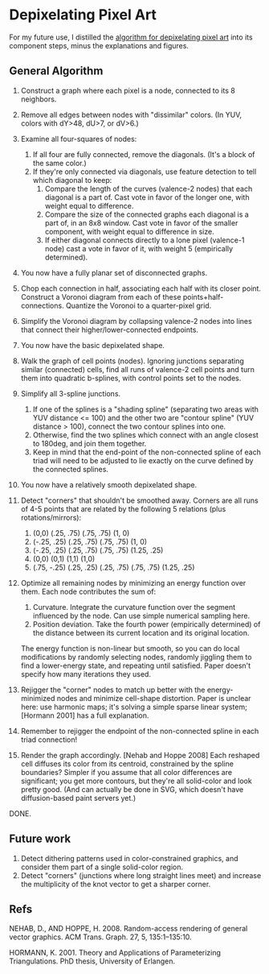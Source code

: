 Depixelating Pixel Art
======================

For my future use, I distilled the [algorithm for depixelating pixel art](http://research.microsoft.com/en-us/um/people/kopf/pixelart/index.html) into its component steps, minus the explanations and figures.

General Algorithm
-----------------

1.  Construct a graph where each pixel is a node, connected to its 8 neighbors.
2.  Remove all edges between nodes with "dissimilar" colors.  (In YUV, colors with dY>48, dU>7, or dV>6.)
3.  Examine all four-squares of nodes:
	1. If all four are fully connected, remove the diagonals. (It's a block of the same color.)
	2. If they're only connected via diagonals, use feature detection to tell which diagonal to keep:
		1. Compare the length of the curves (valence-2 nodes) that each diagonal is a part of. Cast vote in favor of the longer one, with weight equal to difference.
		2. Compare the size of the connected graphs each diagonal is a part of, in an 8x8 window.  Cast vote in favor of the smaller component, with weight equal to difference in size.
		3. If either diagonal connects directly to a lone pixel (valence-1 node) cast a vote in favor of it, with weight 5 (empirically determined).
4. You now have a fully planar set of disconnected graphs.
5. Chop each connection in half, associating each half with its closer point.  Construct a Voronoi diagram from each of these points+half-connections.  Quantize the Voronoi to a quarter-pixel grid.
6. Simplify the Voronoi diagram by collapsing valence-2 nodes into lines that connect their higher/lower-connected endpoints.  
7. You now have the basic depixelated shape.
8. Walk the graph of cell points (nodes).  Ignoring junctions separating similar (connected) cells, find all runs of valence-2 cell points and turn them into quadratic b-splines, with control points set to the nodes.
9. Simplify all 3-spline junctions.
    1. If one of the splines is a "shading spline" (separating two areas with YUV distance <= 100) and the other two are "contour spline" (YUV distance > 100), connect the two contour splines into one.
    2. Otherwise, find the two splines which connect with an angle closest to 180deg, and join them together.
    3. Keep in mind that the end-point of the non-connected spline of each triad will need to be adjusted to lie exactly on the curve defined by the connected splines.
10. You now have a relatively smooth depixelated shape.
11. Detect "corners" that shouldn't be smoothed away.  Corners are all runs of 4-5 points that are related by the following 5 relations (plus rotations/mirrors):

    1. (0,0) (.25, .75) (.75, .75) (1, 0)
    2. (-.25, .25) (.25, .75) (.75, .75) (1, 0)
    3. (-.25, .25) (.25, .75) (.75, .75) (1.25, .25)
    4. (0,0) (0,1) (1,1) (1,0)
    5. (.75, -.25) (.25, .25) (.25, .75) (.75, .75) (1.25, .25)
11. Optimize all remaining nodes by minimizing an energy function over them. Each node contributes the sum of:
    1. Curvature.  Integrate the curvature function over the segment influenced by the node. Can use simple numerical sampling here.
    2. Position deviation.  Take the fourth power (empirically determined) of the distance between its current location and its original location.

	The energy function is non-linear but smooth, so you can do local modifications by randomly selecting nodes, randomly jiggling them to find a lower-energy state, and repeating until satisfied. Paper doesn't specify how many iterations they used.
12. Rejigger the "corner" nodes to match up better with the energy-minimized nodes and minimize cell-shape distortion.  Paper is unclear here: use harmonic maps; it's solving a simple sparse linear system; [Hormann 2001] has a full explanation.
13. Remember to rejigger the endpoint of the non-connected spline in each triad connection!
14. Render the graph accordingly.  [Nehab and Hoppe 2008]  Each reshaped cell diffuses its color from its centroid, constrained by the spline boundaries?  Simpler if you assume that all color differences are significant; you get more contours, but they're all solid-color and look pretty good. (And can actually be done in SVG, which doesn't have diffusion-based paint servers yet.)

DONE.

Future work
-----------

1. Detect dithering patterns used in color-constrained graphics, and consider them part of a single solid-color region.
2. Detect "corners" (junctions where long straight lines meet) and increase the multiplicity of the knot vector to get a sharper corner.

Refs
----

NEHAB, D., AND HOPPE, H. 2008. Random-access rendering of general vector graphics. ACM Trans. Graph. 27, 5, 135:1–135:10.

HORMANN, K. 2001. Theory and Applications of Parameterizing Triangulations. PhD thesis, University of Erlangen.
